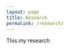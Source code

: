 ```yaml
---
layout: page
title: Research
permalink: /research/
---
```


<amp-img width="600" height="300" layout="responsive" src="http://lorempixel.com/600/300/sports"></amp-img>

This my research